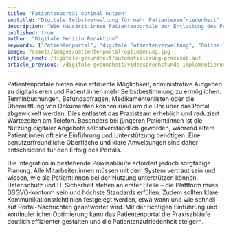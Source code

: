 ```yaml
---
title: "Patientenportal optimal nutzen"
subtitle: "Digitale Selbstverwaltung für mehr Patientenzufriedenheit"
description: "Wie Hausärzt:innen Patientenportale zur Entlastung des Praxisteams und Verbesserung der Patientenversorgung einsetzen können."
published: true
author: "Digitale Medizin Redaktion"
keywords: ["Patientenportal", "digitale Patientenverwaltung", "Online-Terminbuchung", "Befundabfrage", "Praxisorganisation"]
image: /assets/images/patientenportal-optimierung.jpg
article_next: /digitale-gesundheit/automatisierung-praxisablauf
article_previous: /digitale-gesundheit/videosprechstunde-implementierung
---
```


Patientenportale bieten eine effiziente Möglichkeit, administrative Aufgaben zu digitalisieren und Patient:innen mehr Selbstbestimmung zu ermöglichen. Terminbuchungen, Befundabfragen, Medikamentenlisten oder die Übermittlung von Dokumenten können rund um die Uhr über das Portal abgewickelt werden. Dies entlastet das Praxisteam erheblich und reduziert Wartezeiten am Telefon. Besonders bei jüngeren Patient:innen ist die Nutzung digitaler Angebote selbstverständlich geworden, während ältere Patient:innen oft eine Einführung und Unterstützung benötigen. Eine benutzerfreundliche Oberfläche und klare Anweisungen sind daher entscheidend für den Erfolg des Portals.

Die Integration in bestehende Praxisabläufe erfordert jedoch sorgfältige Planung. Alle Mitarbeiter:innen müssen mit dem System vertraut sein und wissen, wie sie Patient:innen bei der Nutzung unterstützen können. Datenschutz und IT-Sicherheit stehen an erster Stelle – die Plattform muss DSGVO-konform sein und höchste Standards erfüllen. Zudem sollten klare Kommunikationsrichtlinien festgelegt werden, etwa wann und wie schnell auf Portal-Nachrichten geantwortet wird. Mit der richtigen Einführung und kontinuierlicher Optimierung kann das Patientenportal die Praxisabläufe deutlich effizienter gestalten und die Patientenzufriedenheit steigern. 
